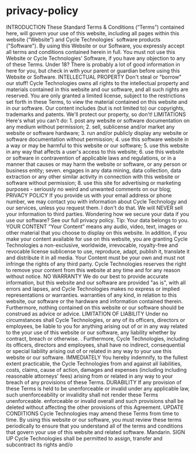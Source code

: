 # privacy-policy

INTRODUCTION These Standard Terms & Conditions (“Terms”) contained here, will govern your use of this website, including all pages within this website (“Website”) and Cycle Technologies` software products ("Software"). By using this Website or our Software, you expressly accept all terms and conditions contained herein in full. You must not use this Website or Cycle Technologies' Software, if you have any objection to any of these Terms. 
 Under 18? There is probably a lot of good information in here for you, but check in with your parent or guardian before using this Website or Software. 
 INTELLECTUAL PROPERTY Don't steal or "borrow" our stuff! Cycle Technologies owns all rights to the intellectual property and materials contained in this website and our software, and all such rights are reserved. You are only granted a limited license, subject to the restrictions set forth in these Terms, to view the material contained on this website and in our software. Our content includes (but is not limited to) our copyrights, trademarks and patents. We'll protect our property, so don't! 
 LIMITATIONS Here's what you can't do: 1. 
 post any website or software documentation on any medium without permission; 2. 
 sell, sublicense and/or market any website or software hardware; 3. 
 run and/or publicly display any website or software documentation without permission; 4. 
 use this software website in a way or may be harmful to this website or our software; 5. 
 use this website in any way that affects a user's access to this website; 6. 
 use this website or software in contravention of applicable laws and regulations, or in a manner that causes or may  harm  the website or software, or  any person or business entity; seven. 
 engages in any data mining, data collection, data extraction or any other similar activity in connection with this website or software without permission; 
 8. 
 use this site for advertising or marketing purposes - seriously no weird and unwanted comments on our blog; 
 PRIVACY POLICY If you provide us with your email address or phone number, we may contact you with information about  Cycle Technology and our services, unless you request them. I don't do that. We will NEVER sell your information to third parties. Wondering  how we secure your data  if you use our software? See our full privacy policy. Tip: Your data belongs to you. 
 YOUR CONTENT “Your Content” means any audio, video, text, images or other material that you choose to display on this website. 
 In addition, if you make your content available for use on this website, you are granting Cycle Technologies a non-exclusive, worldwide, irrevocable, royalty-free and revocable license sublicense to use, reproduce, adapt, publish it, translate it and distribute it in  all media. 
 Your Content must be your own and must not infringe the rights of any third party. Cycle Technologies reserves the right to remove your content from this website at any time and for any reason without notice. 
 NO WARRANTY We do our best to provide accurate information, but this website and our software are provided "as is", with all errors and lapses, and Cycle Technologies makes no express or implied representations or warranties. warranties of any kind, in relation to this website, our software or the hardware and information contained therein. Furthermore, nothing contained on this website or our software should be construed as advice or advice. 
 LIMITATION OF LIABILITY Under no circumstances shall Cycle Technologies, or any of its officers, directors or employees, be liable to you for anything arising out of or in any way related to the your use of this website or our software, any liability whether by contract, breach or otherwise. . Furthermore, Cycle Technologies, including its officers, directors and employees, shall have no indirect, consequential or special liability arising out of or related in any way  to your use  this website or our software. 
 IMMEDIATELY You hereby indemnify, to the fullest extent practicable, the Cycle Technologies from and against  all liabilities, costs, claims, cause of action, damages and expenses (including including reasonable attorneys' fees) arising from or related in any way  to your breach of any  provisions of these Terms. 
 DURABILITY If any provision of these Terms is held to be unenforceable or invalid under any applicable law, such unenforceability or invalidity shall not render these Terms unenforceable. enforceable or invalid overall and such provisions shall be deleted without affecting the other provisions of this Agreement. 
 UPDATE CONDITIONS Cycle Technologies may amend these Terms from time to time. By using this website or our software, you must review these terms periodically to ensure that you understand all of the terms and conditions that govern your use of this website and related software. Mandarin. 
 SIGN UP Cycle Technologies shall be permitted to assign, transfer and subcontract its rights and/o
